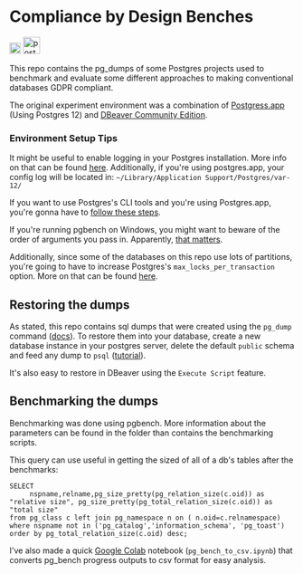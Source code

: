 # Compliance by Design Benches
<img src="https://upload.wikimedia.org/wikipedia/en/thumb/3/31/Brown_University_coat_of_arms.svg/1200px-Brown_University_coat_of_arms.svg.png" alt="brown_logo" width="20"/> <img src="https://upload.wikimedia.org/wikipedia/commons/thumb/2/29/Postgresql_elephant.svg/1200px-Postgresql_elephant.svg.png" alt="postgres_logo" width="30"/>

This repo contains the pg_dumps of some Postgres projects used to benchmark and evaluate some different approaches to making conventional databases GDPR compliant.

The original experiment environment was a combination of [Postgress.app](https://postgresapp.com/) (Using Postgres 12) and [DBeaver Community Edition](https://dbeaver.io/).

### Environment Setup Tips
It might be useful to enable logging in your Postgres installation. More info on that can be found [here](https://www.endpoint.com/blog/2014/11/12/dear-postgresql-where-are-my-logs). Additionally, if you're using postgres.app, your config log will be located in: 
```~/Library/Application Support/Postgres/var-12/```

If you want to use Postgres's CLI tools and you're using Postgres.app, you're gonna have to [follow these steps](https://postgresapp.com/documentation/cli-tools.html
).

If you're running pgbench on Windows, you might want to beware of the order of arguments you pass in. Apparently, [that matters](https://stackoverflow.com/questions/17997070/postgresql-pgbench-tool-running-user-defined-sql-script).

Additionally, since some of the databases on this repo use lots of partitions, you're going to have to increase Postgres's `max_locks_per_transaction` option. More on that can be found [here](https://www.cybertec-postgresql.com/en/postgresql-you-might-need-to-increase-max_locks_per_transaction/).

##  Restoring the dumps
As stated, this repo contains sql dumps that were created using the `pg_dump` command ([docs](https://www.postgresql.org/docs/12/app-pgdump.html)). To restore them into your database, create a new database instance in your postgres server, delete the default `public` schema and feed any dump to `psql` ([tutorial](https://www.postgresqltutorial.com/postgresql-restore-database/)).

It's also easy to restore in DBeaver using the `Execute Script` feature.

## Benchmarking the dumps
Benchmarking was done using pgbench. More information about the parameters can be found in the folder than contains the benchmarking scripts.

This query can use useful in getting the sized of all of a db's tables after the benchmarks:

```
SELECT
     nspname,relname,pg_size_pretty(pg_relation_size(c.oid)) as "relative size", pg_size_pretty(pg_total_relation_size(c.oid)) as "total size"
from pg_class c left join pg_namespace n on ( n.oid=c.relnamespace) 
where nspname not in ('pg_catalog','information_schema', 'pg_toast')
order by pg_total_relation_size(c.oid) desc;
```

I've also made a quick [Google Colab](https://colab.research.google.com) notebook (`pg_bench_to_csv.ipynb`)
that converts pg_bench progress outputs to csv format for easy analysis.

